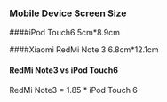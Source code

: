 ### Mobile Device Screen Size
####iPod Touch6 
5cm*8.9cm

####Xiaomi RedMi Note 3
6.8cm*12.1cm

#### RedMi Note3 vs iPod Touch6
RedMi Note3 = 1.85 * iPod Touch 6
